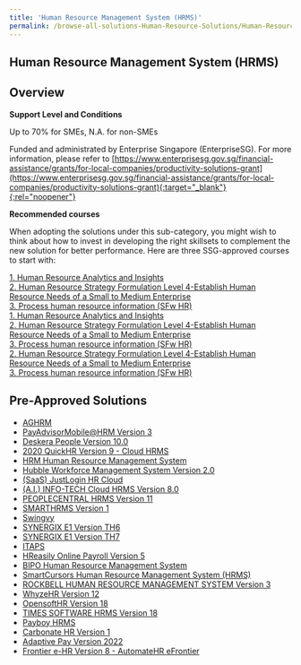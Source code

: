 ```yaml
---
title: 'Human Resource Management System (HRMS)'
permalink: /browse-all-solutions-Human-Resource-Solutions/Human-Resource-Management-System--HRMS-
---
```


## Human Resource Management System (HRMS)
## Overview

**Support Level and Conditions**

Up to 70% for SMEs, N.A. for non-SMEs

Funded and administrated by Enterprise Singapore (EnterpriseSG). For more information, please refer to [https://www.enterprisesg.gov.sg/financial-assistance/grants/for-local-companies/productivity-solutions-grant](https://www.enterprisesg.gov.sg/financial-assistance/grants/for-local-companies/productivity-solutions-grant){:target="_blank"}{:rel="noopener"}

**Recommended courses**

When adopting the solutions under this sub-category, you might wish to think about how to invest in developing the right skillsets to complement the new solution for better performance. Here are three SSG-approved courses to start with:

<a href='https://courses.enterprisejobskills.gov.sg/Course_Internet/CourseDetail/Human-Resource-Analytics-Insights-Synchronous-elearning-2'  target='_blank' rel='noopener'>1. Human Resource Analytics and Insights</a><br>
<a href='https://courses.enterprisejobskills.gov.sg/Course_Internet/CourseDetail/Human-Resource-Analytics-Insights-Level-4-Manage-Human-Resource-AnalyticsSynchronous-eLearning-2'  target='_blank' rel='noopener'>2. Human Resource Strategy Formulation Level 4-Establish Human Resource Needs of a Small to Medium Enterprise</a><br>
<a href='https://courses.enterprisejobskills.gov.sg/Course_Internet/CourseDetail/Data-Management-Level-2-Process-Human-Resource-Information-Synchronous-elearning-2'  target='_blank' rel='noopener'>3. Process human resource information (SFw HR)</a><br>
<a href='https://courses.enterprisejobskills.gov.sg/Course_Internet/CourseDetail/Human-Resource-Analytics-Insights-Synchronous-elearning-2'  target='_blank' rel='noopener'>1. Human Resource Analytics and Insights</a><br>
<a href='https://courses.enterprisejobskills.gov.sg/Course_Internet/CourseDetail/Human-Resource-Analytics-Insights-Level-4-Manage-Human-Resource-AnalyticsSynchronous-eLearning-2'  target='_blank' rel='noopener'>2. Human Resource Strategy Formulation Level 4-Establish Human Resource Needs of a Small to Medium Enterprise</a><br>
<a href='https://courses.enterprisejobskills.gov.sg/Course_Internet/CourseDetail/Data-Management-Level-2-Process-Human-Resource-Information-Synchronous-elearning-2'  target='_blank' rel='noopener'>3. Process human resource information (SFw HR)</a><br>
<a href='https://courses.enterprisejobskills.gov.sg/Course_Internet/CourseDetail/Human-Resource-Analytics-Insights-Level-4-Manage-Human-Resource-AnalyticsSynchronous-eLearning-2'  target='_blank' rel='noopener'>2. Human Resource Strategy Formulation Level 4-Establish Human Resource Needs of a Small to Medium Enterprise</a><br>
<a href='https://courses.enterprisejobskills.gov.sg/Course_Internet/CourseDetail/Data-Management-Level-2-Process-Human-Resource-Information-Synchronous-elearning-2'  target='_blank' rel='noopener'>3. Process human resource information (SFw HR)</a><br>

## Pre-Approved Solutions

- <a href='/productivity-solutions-grant/solutionrepo/solution125' target='_blank'>AGHRM</a><br>
- <a href='/productivity-solutions-grant/solutionrepo/solution259' target='_blank'>PayAdvisorMobile@HRM Version 3</a><br>
- <a href='/productivity-solutions-grant/solutionrepo/solution349' target='_blank'>Deskera People Version 10.0</a><br>
- <a href='/productivity-solutions-grant/solutionrepo/solution376' target='_blank'>2020 QuickHR Version 9 - Cloud HRMS</a><br>
- <a href='/productivity-solutions-grant/solutionrepo/solution450' target='_blank'>HRM Human Resource Management System</a><br>
- <a href='/productivity-solutions-grant/solutionrepo/solution455' target='_blank'>Hubble Workforce Management System Version 2.0</a><br>
- <a href='/productivity-solutions-grant/solutionrepo/solution531' target='_blank'>(SaaS) JustLogin HR Cloud</a><br>
- <a href='/productivity-solutions-grant/solutionrepo/solution1092' target='_blank'>(A.I.) INFO-TECH Cloud HRMS Version 8.0</a><br>
- <a href='/productivity-solutions-grant/solutionrepo/solution1289' target='_blank'>PEOPLECENTRAL HRMS Version 11</a><br>
- <a href='/productivity-solutions-grant/solutionrepo/solution1346' target='_blank'>SMARTHRMS Version 1</a><br>
- <a href='/productivity-solutions-grant/solutionrepo/solution1453' target='_blank'>Swingvy</a><br>
- <a href='/productivity-solutions-grant/solutionrepo/solution2257' target='_blank'>SYNERGIX E1 Version TH6</a><br>
- <a href='/productivity-solutions-grant/solutionrepo/solution2258' target='_blank'>SYNERGIX E1 Version TH7</a><br>
- <a href='/productivity-solutions-grant/solutionrepo/solution2345' target='_blank'>ITAPS</a><br>
- <a href='/productivity-solutions-grant/solutionrepo/solution2365' target='_blank'>HReasily Online Payroll Version 5</a><br>
- <a href='/productivity-solutions-grant/solutionrepo/solution2370' target='_blank'>BIPO Human Resource Management System</a><br>
- <a href='/productivity-solutions-grant/solutionrepo/solution2395' target='_blank'>SmartCursors Human Resource Management System (HRMS)</a><br>
- <a href='/productivity-solutions-grant/solutionrepo/solution2682' target='_blank'>ROCKBELL HUMAN RESOURCE MANAGEMENT SYSTEM Version 3</a><br>
- <a href='/productivity-solutions-grant/solutionrepo/solution2739' target='_blank'>WhyzeHR Version 12</a><br>
- <a href='/productivity-solutions-grant/solutionrepo/solution2792' target='_blank'>OpensoftHR Version 18</a><br>
- <a href='/productivity-solutions-grant/solutionrepo/solution2802' target='_blank'>TIMES SOFTWARE HRMS Version 18</a><br>
- <a href='/productivity-solutions-grant/solutionrepo/solution2820' target='_blank'>Payboy HRMS</a><br>
- <a href='/productivity-solutions-grant/solutionrepo/solution2866' target='_blank'>Carbonate HR Version 1</a><br>
- <a href='/productivity-solutions-grant/solutionrepo/solution2894' target='_blank'>Adaptive Pay Version 2022</a><br>
- <a href='/productivity-solutions-grant/solutionrepo/solution2924' target='_blank'>Frontier e-HR Version 8 - AutomateHR eFrontier</a><br>
